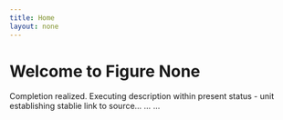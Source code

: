 ```yaml
---
title: Home
layout: none
---
```


# Welcome to Figure None

Completion realized. Executing description within present status - unit establishing stablie link to source… … …